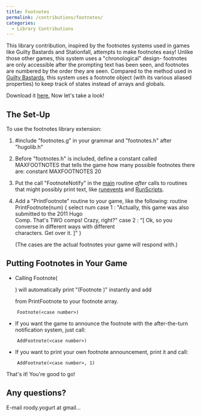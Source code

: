 ```yaml
---
title: Footnotes
permalink: /contributions/footnotes/
categories: 
  - Library Contributions
---
```


This library contribution, inspired by the footnotes systems used in
games like Guilty Bastards and Stationfall, attempts to make footnotes
easy! Unlike those other games, this system uses a "chronological"
design- footnotes are only accessible after the prompting text has been
seen, and footnotes are numbered by the order they are seen. Compared to
the method used in [Guilty Bastards](tips/infocom-footnotes/),
this system uses a footnote object (with its various aliased properties) to
keep track of states instead of arrays and globals.

Download it [here.](http://roody.gerynarsabode.org/hbe/footnotes.zip)
Now let's take a look!

## The Set-Up

To use the footnotes library extension:

1.  \#include "footnotes.g" in your grammar and
    "footnotes.h" after "hugolib.h"
2.  Before "footnotes.h" is included, define a constant called
    MAXFOOTNOTES that tells the game how many possible footnotes there
    are:
            constant MAXFOOTNOTES 20
3.  Put the call "FootnoteNotify" in the [main](routines/main/) routine
    *after* calls to routines that might possibly print text, like
    [runevents](timers/events/) and [RunScripts](characters/scripts/).
4.  Add a "PrintFootnote" routine to your game, like the following:
        routine PrintFootnote(num)
        {
            select num
            case 1 : "Actually, this game was also submitted to the 2011 Hugo \
                          Comp. That's TWO comps! Crazy, right?"
            case 2 : "[ Ok, so you converse in different ways with different \
                          characters. Get over it. ]"
        }

    (The cases are the actual footnotes your game will respond with.)

## Putting Footnotes in Your Game

-   Calling Footnote(
    <case number>

    ) will automatically print "(Footnote
    <next footnote number in line>)" instantly and add

    <case number>

    from PrintFootnote to your footnote array.

<!-- -->

        Footnote(<case number>)

-   If you want the game to announce the footnote with the
    after-the-turn notification system, just call:

<!-- -->

        AddFootnote(<case number>)

-   If you want to print your own footnote announcement, print it and
    call:

<!-- -->

        AddFootnote(<case number>, 1)

That's it! You're good to go!

## Any questions?

E-mail roody.yogurt at gmail...
